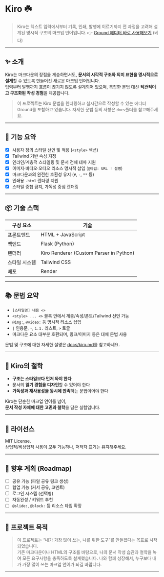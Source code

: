# Kiro ☘️

> Kiro는 텍스트 입력에서부터 기록, 인쇄, 발행에 이르기까지 전 과정을 고려해 설계된 명시적 구조의 마크업 언어입니다.
> 👉 [Ground 에디터 바로 사용해보기](https://kiro.onlyoli.space) (베타)

---

## ✨ 소개

Kiro는 마크다운의 장점을 계승하면서도, **문서의 시각적 구조와 의미 표현을 명시적으로 설계**할 수 있도록 만들어진 새로운 마크업 언어입니다.  
입력부터 발행까지 흐름이 끊기지 않도록 설계되어 있으며, 복잡한 문법 대신 **직관적이고 구조화된 작성 경험**을 제공합니다.

> 이 프로젝트는 Kiro 문법을 렌더링하고 실시간으로 작성할 수 있는 에디터 Ground를 포함하고 있습니다.
> 자세한 문법 등의 사항은  `docs`폴더를 참고해주세요.

---

## 🔧 기능 요약

- [x] 사용자 정의 스타일 선언 및 적용 (`<style>` 섹션)
- [x] Tailwind 기반 속성 지정
- [x] 인라인/계층적 스타일링 및 문서 전체 테마 지원
- [x] 이미지·비디오·오디오 리소스 명시적 삽입 (`@타입: URL ! 설명`)
- [x] 마크다운과의 완전한 호환성 유지 (`#`, `-`, `**` 등)
- [x] 인쇄용 `.html` 렌더링 지원
- [x] 스타일 중첩 금지, 가독성 중심 렌더링

---

## 📦 기술 스택

| 구성 요소 | 기술 |
|-----------|------|
| 프론트엔드 | HTML + JavaScript |
| 백엔드 | Flask (Python) |
| 렌더러 | Kiro Renderer (Custom Parser in Python) |
| 스타일 시스템 | Tailwind CSS |
| 배포 | Render |

---

## 📚 문법 요약

- `[스타일명] 내용 <>`  
- `<style> ... <>` 블록 안에서 계층/속성/폰트/Tailwind 선언 가능
- `@img:`, `@video:` 등 명시적 리소스 삽입
- `|` 인용문, `-`, `1.1.` 리스트, `>` 토글
- 마크다운 요소 대부분 호환되며, 링크/이미지 등은 대체 문법 사용

문법 및 구조에 대한 자세한 설명은 [docs/kiro.md]()를 참고하세요.  

---

## 🧠 Kiro의 철학

- **구조는 스타일보다 먼저 와야 한다**
- 문서의 **읽기 경험을 디자인**할 수 있어야 한다
- **가독성과 재사용성을 동시에 만족**하는 문법이어야 한다

Kiro는 단순한 마크업 언어를 넘어,  
**문서 작성 자체에 대한 고민과 철학**을 담은 실험입니다.

---

## 📄 라이선스

MIT License.  
상업적/비상업적 사용이 모두 가능하나, 저작자 표기는 유지해주세요.  

---

## 🚧 향후 계획 (Roadmap)

- [ ] 공유 기능 (파일 공유 링크 생성)
- [ ] 협업 기능 (커서 공유, 코멘트)
- [ ] 로그인 시스템 (선택형)
- [ ] 자동완성 / 키워드 추천
- [ ] `@slide:`, `@block:` 등 리소스 타입 확장

---

## 🌱 프로젝트 목적

> 이 프로젝트는 “내가 가장 많이 쓰는, 나를 위한 도구”를 만들겠다는 목표로 시작되었습니다.  
> 기존 마크다운이나 HTML의 구조를 바탕으로, 나의 문서 작성 습관과 철학을 녹여 모든 요구사항을 충족하도록 설계했습니다.
> 나와 함께 성장해서, 누구보다 내가 가장 많이 쓰는 마크업 언어가 되길 바랍니다.

---

